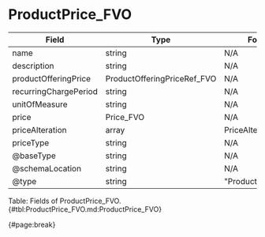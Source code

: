 <!--
    ATTENTION: This file was generated via gradle!
               Do NOT manually edit this file! Any such changes will be overwritten!
-->

# ProductPrice_FVO

| Field | Type | Format | Required |
| ------- | ------- | ------- | --- |
| name | string | N/A | No |
| description | string | N/A | No |
| productOfferingPrice | ProductOfferingPriceRef_FVO | N/A | No |
| recurringChargePeriod | string | N/A | No |
| unitOfMeasure | string | N/A | No |
| price | Price_FVO | N/A | Yes |
| priceAlteration | array | PriceAlteration_FVO | No |
| priceType | string | N/A | Yes |
| @baseType | string | N/A | No |
| @schemaLocation | string | N/A | No |
| @type | string | "ProductPrice" | Yes |

Table: Fields of ProductPrice_FVO. {#tbl:ProductPrice_FVO.md:ProductPrice_FVO}

{#page:break}

